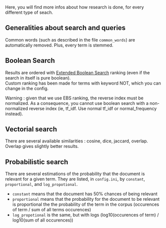 Here, you will find more infos about how research is done, for every different type of seach.

Generalities about search and queries
-------------------------------------

Common words (such as described in the file `common_words`) are automatically removed. Plus, every term is stemmed.


Boolean Search
--------------

Results are ordered with [Extended Boolean Search](http://www.wikiwand.com/en/Extended_Boolean_model) ranking (even if the search in itself is pure boolean).  
Custom ranking has been made for terms with keyword NOT, which you can change in the config.

Warning : given that we use EBS ranking, the reverse index must be normalized. As a consequence, you cannot use boolean search with a non-normalized reverse index (ie, tf_idf. Use normal tf_idf or normal_frequency instead).


Vectorial search
----------------

There are several available similarities : cosine, dice, jaccard, overlap. Overlap gives slightly better results.


Probabilistic search
--------------------

There are several estimations of the probability that the document is relevant for a given term. They are listed, in `config.ini`, by `constant`, `proportional`, and `log_propotional`.

* `constant` means that the document has 50% chances of being relevant
* `proportional` means that the probability for the document to be relevant is proportional the the probability of the term in the corpus (occurences of term / sum of all terms occurences)
* `log_propotional` is the same, but with logs (log10(occurences of term) / log10(sum of all occurences))

